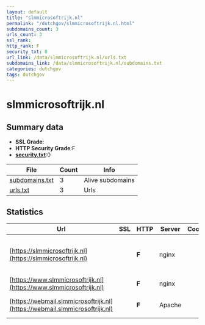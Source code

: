 ```yaml
---
layout: default
title: "slmmicrosoftrijk.nl"
permalink: "/dutchgov/slmmicrosoftrijk.nl.html"
subdomains_count: 3
urls_count: 3
ssl_rank: 
http_rank: F
security_txt: 0
url_link: /data/slmmicrosoftrijk.nl/urls.txt
subdomains_link: /data/slmmicrosoftrijk.nl/subdomains.txt
categories: dutchgov
tags: dutchgov
---
```



# slmmicrosoftrijk.nl
## Summary data


 - **SSL Grade**:
 - **HTTP Security Grade**:F
 - **[security.txt](https://www.digitaleoverheid.nl/nieuws/standaard-security-txt-nu-verplicht-voor-overheid/)**:0


| File       | Count | Info |
|------------|-------|------|
|[subdomains.txt](/DutchGovScope/data/slmmicrosoftrijk.nl/subdomains.txt)|3|Alive subdomains|
|[urls.txt](/DutchGovScope/data/slmmicrosoftrijk.nl/urls.txt)|3|Urls|


## Statistics


| Url | SSL | HTTP | Server | Cookie | HSTS | CORS | CTO | CSP | XFO | XXP | RP |FP| Tech |Title |
|--------|-------|-------|------|------|------|------|------|------|------|------|------|------|------|------|
|[https://slmmicrosoftrijk.nl](https://slmmicrosoftrijk.nl)| | **F**|nginx| | | | | | | | :white_check_mark: | |MySQL Nginx PHP WordPress Yoast SEO:23.9|Home - SLM Micro...|
|[https://www.slmmicrosoftrijk.nl](https://www.slmmicrosoftrijk.nl)| | **F**|nginx| | | | | | | | :white_check_mark: | |Nginx||
|[https://webmail.slmmicrosoftrijk.nl](https://webmail.slmmicrosoftrijk.nl)| | **F**|Apache| | | | | | | | :white_check_mark: | |Apache HTTP Server|301 Moved Perman...|


